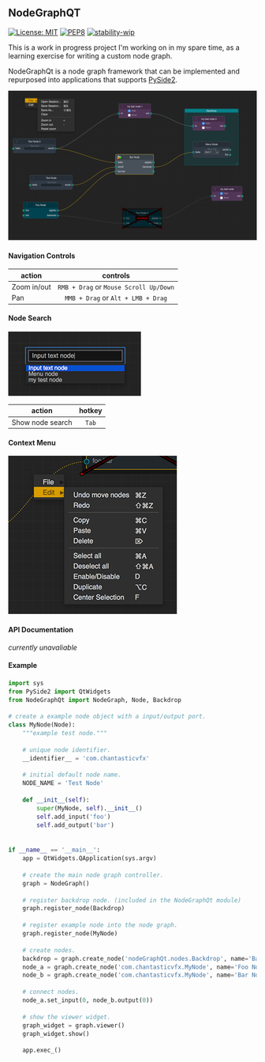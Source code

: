 ## NodeGraphQT

[![License: MIT](https://img.shields.io/badge/License-MIT-blue.svg)](LICENSE.md) [![PEP8](https://img.shields.io/badge/code%20style-pep8-green.svg)](https://www.python.org/dev/peps/pep-0008/) [![stability-wip](https://img.shields.io/badge/stability-work_in_progress-lightgrey.svg)](https://github.com/orangemug/stability-badges/blob/master/README.md)

This is a work in progress project I'm working on in my spare time, as
a learning exercise for writing a custom node graph.

NodeGraphQt is a node graph framework that can be implemented and repurposed into 
applications that supports [PySide2](https://doc-snapshots.qt.io/qtforpython/).

![screencap01](/example/screenshot.png)

#### Navigation Controls

| action        | controls                               |
| ------------- |:--------------------------------------:|
| Zoom in/out   | `RMB + Drag` or `Mouse Scroll Up/Down` |
| Pan           | `MMB + Drag` or `Alt + LMB + Drag`     |

#### Node Search
![screencap03](/example/screenshot_tab_search.png)

| action           | hotkey |
| ---------------- |:------:|
| Show node search | `Tab`  |

#### Context Menu
![screencap02](/example/screenshot_menu.png)

#### API Documentation

_currently unavaliable_

#### Example

```python
import sys
from PySide2 import QtWidgets
from NodeGraphQt import NodeGraph, Node, Backdrop

# create a example node object with a input/output port.
class MyNode(Node):
    """example test node."""

    # unique node identifier.
    __identifier__ = 'com.chantasticvfx'

    # initial default node name.
    NODE_NAME = 'Test Node'

    def __init__(self):
        super(MyNode, self).__init__()
        self.add_input('foo')
        self.add_output('bar')


if __name__ == '__main__':
    app = QtWidgets.QApplication(sys.argv)

    # create the main node graph controller.
    graph = NodeGraph()
   
    # register backdrop node. (included in the NodeGraphQt module)
    graph.register_node(Backdrop)
   
    # register example node into the node graph.
    graph.register_node(MyNode)
   
    # create nodes.
    backdrop = graph.create_node('nodeGraphQt.nodes.Backdrop', name='Backdrop')
    node_a = graph.create_node('com.chantasticvfx.MyNode', name='Foo Node')
    node_b = graph.create_node('com.chantasticvfx.MyNode', name='Bar Node', color='#5b162f')
    
    # connect nodes.
    node_a.set_input(0, node_b.output(0))    

    # show the viewer widget.
    graph_widget = graph.viewer()
    graph_widget.show()

    app.exec_()
```

